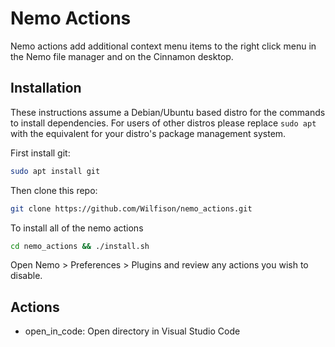 # Nemo Actions

Nemo actions add additional context menu items to the right click menu in the Nemo file manager and on the Cinnamon desktop.

## Installation

These instructions assume a Debian/Ubuntu based distro for the commands to install dependencies. For users of other distros please replace `sudo apt` with the equivalent for your distro's package management system.

First install git:

```bash
sudo apt install git
```

Then clone this repo:

```bash
git clone https://github.com/Wilfison/nemo_actions.git
```

To install all of the nemo actions

```bash
cd nemo_actions && ./install.sh
```

Open Nemo > Preferences > Plugins and review any actions you wish to disable.

## Actions

- open_in_code: Open directory in Visual Studio Code
